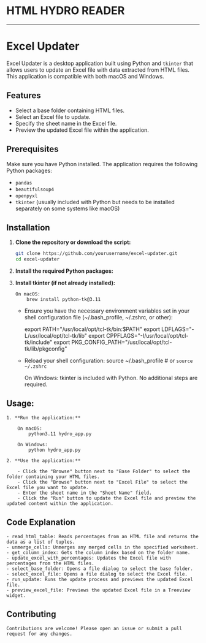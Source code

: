 # HTML HYDRO READER

---

# Excel Updater

Excel Updater is a desktop application built using Python and `tkinter` that allows users to update an Excel file with data extracted from HTML files. This application is compatible with both macOS and Windows.

## Features

- Select a base folder containing HTML files.
- Select an Excel file to update.
- Specify the sheet name in the Excel file.
- Preview the updated Excel file within the application.

## Prerequisites

Make sure you have Python installed. The application requires the following Python packages:

- `pandas`
- `beautifulsoup4`
- `openpyxl`
- `tkinter` (usually included with Python but needs to be installed separately on some systems like macOS)

## Installation

1.  **Clone the repository or download the script:**

    ```bash
    git clone https://github.com/yourusername/excel-updater.git
    cd excel-updater

    ```

2.  **Install the required Python packages:**

3.  **Install tkinter (if not already installed):**

        On macOS:
            brew install python-tk@3.11

    - Ensure you have the necessary environment variables set in your shell configuration file (~/.bash_profile, ~/.zshrc, or other):

      export PATH="/usr/local/opt/tcl-tk/bin:$PATH"
      export LDFLAGS="-L/usr/local/opt/tcl-tk/lib"
      export CPPFLAGS="-I/usr/local/opt/tcl-tk/include"
      export PKG_CONFIG_PATH="/usr/local/opt/tcl-tk/lib/pkgconfig"

    - Reload your shell configuration:
      source ~/.bash_profile # or `source ~/.zshrc`

      On Windows:
      tkinter is included with Python. No additional steps are required.

## Usage:

    1. **Run the application:**

        On macOS:
            python3.11 hydro_app.py

        On Windows:
            python hydro_app.py

    2. **Use the application:**

        - Click the "Browse" button next to "Base Folder" to select the folder containing your HTML files.
        - Click the "Browse" button next to "Excel File" to select the Excel file you want to update.
        - Enter the sheet name in the "Sheet Name" field.
        - Click the "Run" button to update the Excel file and preview the updated content within the application.

## Code Explanation

    - read_html_table: Reads percentages from an HTML file and returns the data as a list of tuples.
    - unmerge_cells: Unmerges any merged cells in the specified worksheet.
    - get_column_index: Gets the column index based on the folder name.
    - update_excel_with_percentages: Updates the Excel file with percentages from the HTML files.
    - select_base_folder: Opens a file dialog to select the base folder.
    - select_excel_file: Opens a file dialog to select the Excel file.
    - run_update: Runs the update process and previews the updated Excel file.
    - preview_excel_file: Previews the updated Excel file in a Treeview widget.

## Contributing

    Contributions are welcome! Please open an issue or submit a pull request for any changes.
